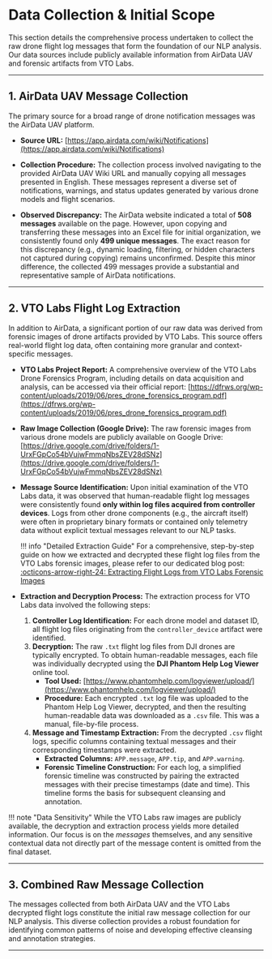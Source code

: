 # Data Collection & Initial Scope

This section details the comprehensive process undertaken to collect the raw drone flight log messages that form the foundation of our NLP analysis. Our data sources include publicly available information from AirData UAV and forensic artifacts from VTO Labs.

---

## 1. AirData UAV Message Collection

The primary source for a broad range of drone notification messages was the AirData UAV platform.

* **Source URL:** [https://app.airdata.com/wiki/Notifications](https://app.airdata.com/wiki/Notifications)

* **Collection Procedure:**
    The collection process involved navigating to the provided AirData UAV Wiki URL and manually copying all messages presented in English. These messages represent a diverse set of notifications, warnings, and status updates generated by various drone models and flight scenarios.

* **Observed Discrepancy:**
    The AirData website indicated a total of **508 messages** available on the page. However, upon copying and transferring these messages into an Excel file for initial organization, we consistently found only **499 unique messages**. The exact reason for this discrepancy (e.g., dynamic loading, filtering, or hidden characters not captured during copying) remains unconfirmed. Despite this minor difference, the collected 499 messages provide a substantial and representative sample of AirData notifications.

---

## 2. VTO Labs Flight Log Extraction

In addition to AirData, a significant portion of our raw data was derived from forensic images of drone artifacts provided by VTO Labs. This source offers real-world flight log data, often containing more granular and context-specific messages.

* **VTO Labs Project Report:**
    A comprehensive overview of the VTO Labs Drone Forensics Program, including details on data acquisition and analysis, can be accessed via their official report:
    [https://dfrws.org/wp-content/uploads/2019/06/pres_drone_forensics_program.pdf](https://dfrws.org/wp-content/uploads/2019/06/pres_drone_forensics_program.pdf)

* **Raw Image Collection (Google Drive):**
    The raw forensic images from various drone models are publicly available on Google Drive:
    [https://drive.google.com/drive/folders/1-UrxFGpCo54bVujwFmmqNbsZEV28dSNz](https://drive.google.com/drive/folders/1-UrxFGpCo54bVujwFmmqNbsZEV28dSNz)

* **Message Source Identification:**
    Upon initial examination of the VTO Labs data, it was observed that human-readable flight log messages were consistently found **only within log files acquired from controller devices**. Logs from other drone components (e.g., the aircraft itself) were often in proprietary binary formats or contained only telemetry data without explicit textual messages relevant to our NLP tasks.

    !!! info "Detailed Extraction Guide"
        For a comprehensive, step-by-step guide on how we extracted and decrypted these flight log files from the VTO Labs forensic images, please refer to our dedicated blog post:
        [:octicons-arrow-right-24: Extracting Flight Logs from VTO Labs Forensic Images](../blog/vto-labs-extraction.md)


* **Extraction and Decryption Process:**
    The extraction process for VTO Labs data involved the following steps:

    1.  **Controller Log Identification:** For each drone model and dataset ID, all flight log files originating from the `controller_device` artifact were identified.
    <!-- 2.  **Local Storage Structure:** These raw, encrypted flight logs were organized and stored locally using the following hierarchical folder structure to maintain provenance:
        ```
        Drone_Model/
        ├── DatasetID/
        │   └── YYYY_Month/
        │       └── controller_device/
        │           └── DJIFlightRecord_YYYY-MM-DD_[HH-MM-SS].txt
        ```
        *Example Filename:* `DJIFlightRecord_2017-08-29_[14-30-27].txt` -->
    3.  **Decryption:** The raw `.txt` flight log files from DJI drones are typically encrypted. To obtain human-readable messages, each file was individually decrypted using the **DJI Phantom Help Log Viewer** online tool.
        * **Tool Used:** [https://www.phantomhelp.com/logviewer/upload/](https://www.phantomhelp.com/logviewer/upload/)
        * **Procedure:** Each encrypted `.txt` log file was uploaded to the Phantom Help Log Viewer, decrypted, and then the resulting human-readable data was downloaded as a `.csv` file. This was a manual, file-by-file process.
    4.  **Message and Timestamp Extraction:** From the decrypted `.csv` flight logs, specific columns containing textual messages and their corresponding timestamps were extracted.
        * **Extracted Columns:** `APP.message`, `APP.tip`, and `APP.warning`.
        * **Forensic Timeline Construction:** For each log, a simplified forensic timeline was constructed by pairing the extracted messages with their precise timestamps (date and time). This timeline forms the basis for subsequent cleansing and annotation.

!!! note "Data Sensitivity"
    While the VTO Labs raw images are publicly available, the decryption and extraction process yields more detailed information. Our focus is on the *messages* themselves, and any sensitive contextual data not directly part of the message content is omitted from the final dataset.

---

## 3. Combined Raw Message Collection

The messages collected from both AirData UAV and the VTO Labs decrypted flight logs constitute the initial raw message collection for our NLP analysis. This diverse collection provides a robust foundation for identifying common patterns of noise and developing effective cleansing and annotation strategies.

---